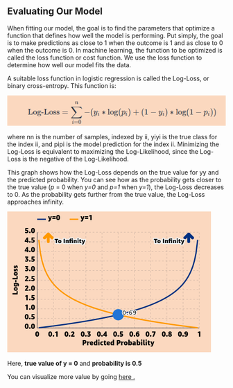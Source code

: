 ## Evaluating Our Model

When fitting our model, the goal is to find the parameters that optimize a function that defines how well the model is performing. Put simply, the goal is to make predictions as close to 1 when the outcome is 1 and as close to 0 when the outcome is 0. In machine learning, the function to be optimized is called the loss function or cost function. We use the loss function to determine how well our model fits the data.


A suitable loss function in logistic regression is called the Log-Loss, or binary cross-entropy. This function is: 

![Alt text](assets/logloss.png)

where nn is the number of samples, indexed by ii, yiyi​ is the true class for the index ii, and pipi​ is the model prediction for the index ii. Minimizing the Log-Loss is equivalent to maximizing the Log-Likelihood, since the Log-Loss is the negative of the Log-Likelihood.

This graph shows how the Log-Loss depends on the true value for yy and the predicted probability. You can see how as the probability gets closer to the true value (_p_ = 0 when _y=0_ and _p=1_ when _y=1_), the Log-Loss decreases to 0. As the probability gets further from the true value, the Log-Loss approaches infinity.

![Alt text](assets/logloss_graph.png)

Here, **true value of y = 0** and **probability is 0.5**

You can visualize more value by going [here .](https://mlu-explain.github.io/logistic-regression/)

